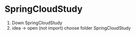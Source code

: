 # SpringCloudStudy
1. Down SpringCloudStudy
2. idea -> open (not import) choose folder SpringCloudStudy

